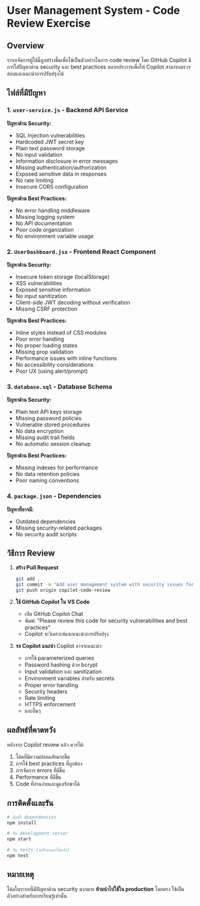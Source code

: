# User Management System - Code Review Exercise

## Overview
ระบบจัดการผู้ใช้นี้ถูกสร้างขึ้นเพื่อใช้เป็นตัวอย่างในการ code review โดย GitHub Copilot มีการใส่ปัญหาด้าน security และ best practices หลายประการเพื่อให้ Copilot สามารถตรวจสอบและแนะนำการปรับปรุงได้

## ไฟล์ที่มีปัญหา

### 1. `user-service.js` - Backend API Service
**ปัญหาด้าน Security:**
- SQL Injection vulnerabilities
- Hardcoded JWT secret key
- Plain text password storage
- No input validation
- Information disclosure in error messages
- Missing authentication/authorization
- Exposed sensitive data in responses
- No rate limiting
- Insecure CORS configuration

**ปัญหาด้าน Best Practices:**
- No error handling middleware
- Missing logging system
- No API documentation
- Poor code organization
- No environment variable usage

### 2. `UserDashboard.jsx` - Frontend React Component
**ปัญหาด้าน Security:**
- Insecure token storage (localStorage)
- XSS vulnerabilities
- Exposed sensitive information
- No input sanitization
- Client-side JWT decoding without verification
- Missing CSRF protection

**ปัญหาด้าน Best Practices:**
- Inline styles instead of CSS modules
- Poor error handling
- No proper loading states
- Missing prop validation
- Performance issues with inline functions
- No accessibility considerations
- Poor UX (using alert/prompt)

### 3. `database.sql` - Database Schema
**ปัญหาด้าน Security:**
- Plain text API keys storage
- Missing password policies
- Vulnerable stored procedures
- No data encryption
- Missing audit trail fields
- No automatic session cleanup

**ปัญหาด้าน Best Practices:**
- Missing indexes for performance
- No data retention policies
- Poor naming conventions

### 4. `package.json` - Dependencies
**ปัญหาที่อาจมี:**
- Outdated dependencies
- Missing security-related packages
- No security audit scripts

## วิธีการ Review

1. **สร้าง Pull Request**
   ```bash
   git add .
   git commit -m "Add user management system with security issues for review"
   git push origin copilot-code-review
   ```

2. **ใช้ GitHub Copilot ใน VS Code**
   - เปิด GitHub Copilot Chat
   - พิมพ์: "Please review this code for security vulnerabilities and best practices"
   - Copilot จะวิเคราะห์และแนะนำการปรับปรุง

3. **รอ Copilot แนะนำ**
   Copilot อาจจะแนะนำ:
   - การใช้ parameterized queries
   - Password hashing ด้วย bcrypt
   - Input validation และ sanitization
   - Environment variables สำหรับ secrets
   - Proper error handling
   - Security headers
   - Rate limiting
   - HTTPS enforcement
   - และอื่นๆ

## ผลลัพธ์ที่คาดหวัง

หลังจาก Copilot review แล้ว ควรได้:
1. โค้ดที่มีความปลอดภัยมากขึ้น
2. การใช้ best practices ที่ถูกต้อง
3. การจัดการ errors ที่ดีขึ้น
4. Performance ที่ดีขึ้น
5. Code ที่อ่านง่ายและดูแลรักษาได้

## การติดตั้งและรัน

```bash
# ติดตั้ง dependencies
npm install

# รัน development server
npm start

# รัน tests (หลังจากแก้ไขแล้ว)
npm test
```

## หมายเหตุ
โค้ดในระบบนี้มีปัญหาด้าน security มากมาย **ห้ามนำไปใช้ใน production** โดยตรง ใช้เป็นตัวอย่างสำหรับการเรียนรู้เท่านั้น
